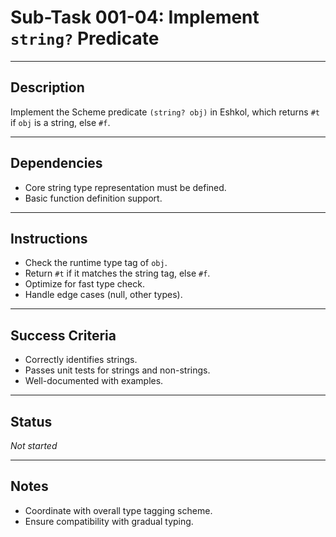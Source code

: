 # Sub-Task 001-04: Implement `string?` Predicate

---

## Description

Implement the Scheme predicate `(string? obj)` in Eshkol, which returns `#t` if `obj` is a string, else `#f`.

---

## Dependencies

- Core string type representation must be defined.
- Basic function definition support.

---

## Instructions

- Check the runtime type tag of `obj`.
- Return `#t` if it matches the string tag, else `#f`.
- Optimize for fast type check.
- Handle edge cases (null, other types).

---

## Success Criteria

- Correctly identifies strings.
- Passes unit tests for strings and non-strings.
- Well-documented with examples.

---

## Status

_Not started_

---

## Notes

- Coordinate with overall type tagging scheme.
- Ensure compatibility with gradual typing.
